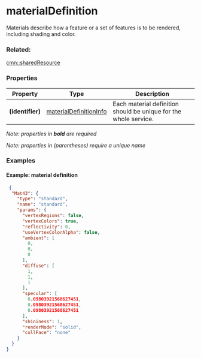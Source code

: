 # materialDefinition

Materials describe how a feature or a set of features is to be rendered, including shading and color.

### Related:

[cmn::sharedResource](sharedResource.cmn.md)
### Properties

| Property | Type | Description |
| --- | --- | --- |
| **(identifier)** | [materialDefinitionInfo](materialDefinitionInfo.cmn.md) | Each material definition should be unique for the whole service. |

*Note: properties in **bold** are required*

*Note: properties in (parentheses) require a unique name*

### Examples 

#### Example: material definition 

```json
 {
  "Mat43": {
    "type": "standard",
    "name": "standard",
    "params": {
      "vertexRegions": false,
      "vertexColors": true,
      "reflectivity": 0,
      "useVertexColorAlpha": false,
      "ambient": [
        0,
        0,
        0
      ],
      "diffuse": [
        1,
        1,
        1
      ],
      "specular": [
        0.09803921568627451,
        0.09803921568627451,
        0.09803921568627451
      ],
      "shininess": 1,
      "renderMode": "solid",
      "cullFace": "none"
    }
  }
} 
```

